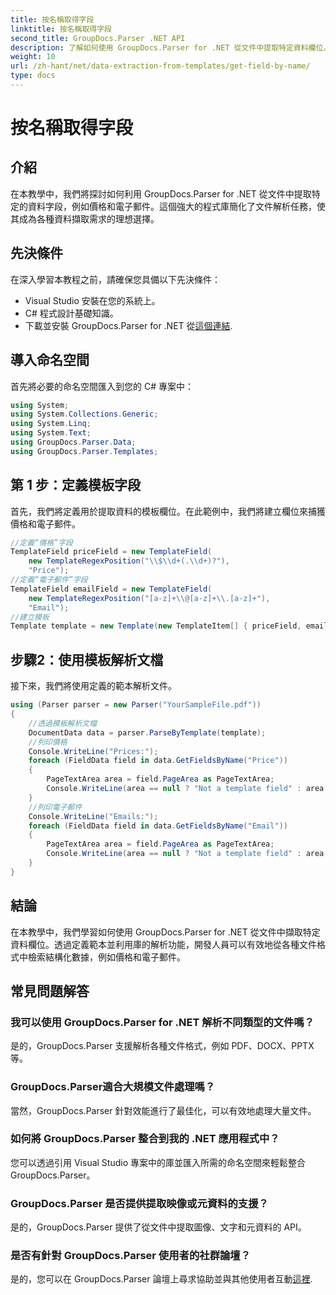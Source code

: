 ```yaml
---
title: 按名稱取得字段
linktitle: 按名稱取得字段
second_title: GroupDocs.Parser .NET API
description: 了解如何使用 GroupDocs.Parser for .NET 從文件中提取特定資料欄位。帶有程式碼範例的分步指南。
weight: 10
url: /zh-hant/net/data-extraction-from-templates/get-field-by-name/
type: docs
---
```

# 按名稱取得字段

## 介紹
在本教學中，我們將探討如何利用 GroupDocs.Parser for .NET 從文件中提取特定的資料字段，例如價格和電子郵件。這個強大的程式庫簡化了文件解析任務，使其成為各種資料擷取需求的理想選擇。
## 先決條件
在深入學習本教程之前，請確保您具備以下先決條件：
- Visual Studio 安裝在您的系統上。
- C# 程式設計基礎知識。
- 下載並安裝 GroupDocs.Parser for .NET 從[這個連結](https://releases.groupdocs.com/parser/net/).

## 導入命名空間
首先將必要的命名空間匯入到您的 C# 專案中：
```csharp
using System;
using System.Collections.Generic;
using System.Linq;
using System.Text;
using GroupDocs.Parser.Data;
using GroupDocs.Parser.Templates;
```
## 第 1 步：定義模板字段
首先，我們將定義用於提取資料的模板欄位。在此範例中，我們將建立欄位來捕獲價格和電子郵件。
```csharp
//定義“價格”字段
TemplateField priceField = new TemplateField(
    new TemplateRegexPosition("\\$\\d+(.\\d+)?"),
    "Price");
//定義“電子郵件”字段
TemplateField emailField = new TemplateField(
    new TemplateRegexPosition("[a-z]+\\@[a-z]+\\.[a-z]+"),
    "Email");
//建立模板
Template template = new Template(new TemplateItem[] { priceField, emailField });
```
## 步驟2：使用模板解析文檔
接下來，我們將使用定義的範本解析文件。
```csharp
using (Parser parser = new Parser("YourSampleFile.pdf"))
{
    //透過模板解析文檔
    DocumentData data = parser.ParseByTemplate(template);
    //列印價格
    Console.WriteLine("Prices:");
    foreach (FieldData field in data.GetFieldsByName("Price"))
    {
        PageTextArea area = field.PageArea as PageTextArea;
        Console.WriteLine(area == null ? "Not a template field" : area.Text);
    }
    //列印電子郵件
    Console.WriteLine("Emails:");
    foreach (FieldData field in data.GetFieldsByName("Email"))
    {
        PageTextArea area = field.PageArea as PageTextArea;
        Console.WriteLine(area == null ? "Not a template field" : area.Text);
    }
}
```

## 結論
在本教學中，我們學習如何使用 GroupDocs.Parser for .NET 從文件中擷取特定資料欄位。透過定義範本並利用庫的解析功能，開發人員可以有效地從各種文件格式中檢索結構化數據，例如價格和電子郵件。

## 常見問題解答
### 我可以使用 GroupDocs.Parser for .NET 解析不同類型的文件嗎？
是的，GroupDocs.Parser 支援解析各種文件格式，例如 PDF、DOCX、PPTX 等。
### GroupDocs.Parser適合大規模文件處理嗎？
當然，GroupDocs.Parser 針對效能進行了最佳化，可以有效地處理大量文件。
### 如何將 GroupDocs.Parser 整合到我的 .NET 應用程式中？
您可以透過引用 Visual Studio 專案中的庫並匯入所需的命名空間來輕鬆整合 GroupDocs.Parser。
### GroupDocs.Parser 是否提供提取映像或元資料的支援？
是的，GroupDocs.Parser 提供了從文件中提取圖像、文字和元資料的 API。
### 是否有針對 GroupDocs.Parser 使用者的社群論壇？
是的，您可以在 GroupDocs.Parser 論壇上尋求協助並與其他使用者互動[這裡](https://forum.groupdocs.com/c/parser/17).
